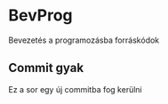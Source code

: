 # BevProg
Bevezetés a programozásba forráskódok

## Commit gyak

Ez a sor egy új commitba fog kerülni 